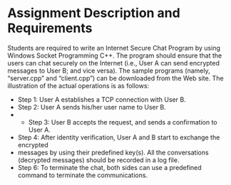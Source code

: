 # Assignment Description and Requirements

Students are required to write an Internet Secure Chat Program by using Windows Socket Programming C++. The program should ensure that the users can chat securely on the Internet (i.e., User A can send encrypted messages to User B; and vice versa).
The sample programs (namely, “server.cpp” and “client.cpp”) can be downloaded from the Web site. The illustration of the actual operations is as follows:
 - Step 1: User A establishes a TCP connection with User B.
 - Step 2: User A sends his/her user name to User B.
 - - Step 3: User B accepts the request, and sends a confirmation to User A.
 - Step 4: After identity verification, User A and B start to exchange the encrypted
 - messages by using their predefined key(s). All the conversations (decrypted messages) should be recorded in a log file.
 - Step 6: To terminate the chat, both sides can use a predefined command to terminate the communications.
